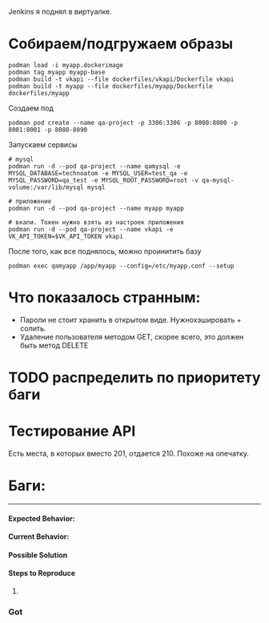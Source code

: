 Jenkins я поднял в виртуалке.

# Собираем/подгружаем образы
```
podman load -i myapp.dockerimage
podman tag myapp myapp-base
podman build -t vkapi --file dockerfiles/vkapi/Dockerfile vkapi
podman build -t myapp --file dockerfiles/myapp/Dockerfile dockerfiles/myapp
```

Создаем под
```
podman pod create --name qa-project -p 3306:3306 -p 8000:8000 -p 8001:8001 -p 8080-8090
```

Запускаем сервисы
```
# mysql
podman run -d --pod qa-project --name qamysql -e MYSQL_DATABASE=technoatom -e MYSQL_USER=test_qa -e MYSQL_PASSWORD=qa_test -e MYSQL_ROOT_PASSWORD=root -v qa-mysql-volume:/var/lib/mysql mysql

# приложение
podman run -d --pod qa-project --name myapp myapp

# вкапи. Токен нужно взять из настроек приложения
podman run -d --pod qa-project --name vkapi -e VK_API_TOKEN=$VK_API_TOKEN vkapi
```

После того, как все поднялось, можно проинитить базу
```
podman exec qamyapp /app/myapp --config=/etc/myapp.conf --setup
```

# Что показалось странным:

* Пароли не стоит хранить в открытом виде. Нужнохэшировать + солить.
* Удаление пользователя методом GET, скорее всего, это должен быть метод DELETE


# TODO распределить по приоритету баги

# Тестирование API

Есть места, в которых вместо 201, отдается 210. Похоже на опечатку.

# Баги:

---



#### Expected Behavior:

#### Current Behavior:

#### Possible Solution

#### Steps to Reproduce

1.

### Got